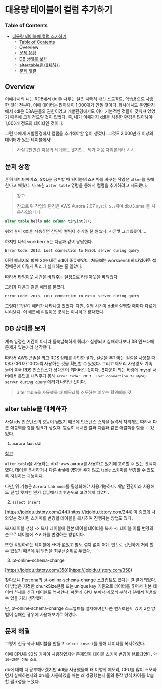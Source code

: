 # 대용량 테이블에 컬럼 추가하기

### Table of Contents

- [대용량 테이블에 컬럼 추가하기](#대용량-테이블에-컬럼-추가하기)
    - [Table of Contents](#table-of-contents)
  - [Overview](#overview)
  - [문제 상황](#문제-상황)
  - [DB 상태를 보자](#db-상태를-보자)
  - [alter table을 대체하자](#alter-table을-대체하자)
  - [문제 해결](#문제-해결)

## Overview

이때까지의 나는 RDB에서 ddl을 다루는 일은 지극히 개인 프로젝트, 학습용으로 사용한 것이 전부다. 이때 데이터는 많아봐야 1,000개가 안될 것이다.
회사에서도 운영환경에서 ddl은 DBA분들의 권한이었고 개발환경에서도 이미 기본적인 것들이 갖춰져 있었기 때문에 크게 건드릴 것이 없었다. 즉, 내가 이때까지 ddl을 사용한 환경은 많아봐야 1,000개 정도의 데이터인 것이다.

그런 나에게 개발환경에서 컬럼을 추가해야할 일이 생겼다. 그것도 2,000만개 이상의 데이터가 있는 테이블에서!

> 사실 2천만건 이상의 테이블도 많지만... 제가 처음 다뤄본거라 ㅎㅎ

## 문제 상황

흔히 데이터베이스, SQL을 공부할 때 테이블의 스키마를 바꾸는 작업은 `alter`를 통해 한다고 배웠다. 나 또한 `alter table` 명령을 통해서 컬럼을 추가하려고 시도했다.

> 참고
>
> 참고로 위 작업의 환경은 AWS Aurora 2.07 `mysql 5.7`이며 db.t3.small을 사용하였습니다.

```sql
alter table hello add column tinyint(1);
``` 

위와 같이 ddl을 사용하면 간단히 컬럼이 추가될 줄 알았다. 지금껏 그래왔듯이....

하지만 나의 workbench는 다음과 같이 응답한다.

```
Error Code: 2013. Lost connection to MySQL server during query
```

이런 메세지와 함께 30초내로 ddl이 종료했었다. 처음에는 workbench의 타임아웃 설정때문에 이렇게 쿼리가 실패하는 줄 알았다.

따라서 [타임아웃 시간을 바꿔주는 설정](https://stackoverflow.com/questions/10563619/error-code-2013-lost-connection-to-mysql-server-during-query)으로 타임아웃을 바꿔줬다.

그러자 다음과 같은 에러를 뿜었다.

```
Error Code: 2013. Lost connection to MySQL server during query
```

그렇다! 똑같이 에러가 나타나고 있었다. 다만, 실행 시간이 ddl을 실행할 때마다 다르게 나타났다. 이 때문에 타임아웃 문제는 아니라고 생각했다.

## DB 상태를 보자

계속 일정한 시간이 아니라 들쑥날쑥하게 쿼리가 실행되고 실패하다보나 DB 인프라에 문제가 있는거라 생각했다.

따라서 AWS 콘솔을 키고 RDS 상태를 확인한 결과, 컬럼을 추가하는 컬럼을 사용할 때마다 CPU가 100%씩 사용하는 것을 확인할 수 있었다. 그리고 메모리 사용량도 계속 늘어 결국 RDS 인스턴스가 셧다운이 되어버린 것이다. 셧다운이 되는 바람에 mysql 서버에서 응답을 내려주지 못해 `Error Code: 2013. Lost connection to MySQL server during query` 에러가 나타난 것이다.

> alter table을 사용했을 때 메모리를 소모하는 이유는 확인해볼 것.

## alter table을 대체하자

사실 rds 인스턴스의 성능이 낮았기 때문에 인스턴스 스팩을 늘려서 처리해도 
따라서 다른 해결책을 찾을 필요가 생겼다. 열심히 서치한 결과 다음과 같은 해결책을 찾을 수 있었다.

1. aurora fast ddl

[참고](https://docs.aws.amazon.com/ko_kr/AmazonRDS/latest/AuroraUserGuide/AuroraMySQL.Managing.FastDDL.html)

`alter table`을 사용하는 db가 aws aurora를 사용하고 있기에 고려할 수 있는 선택지였다. 테이블 복사하거나 다른 dml에 영향을 주지 않고 table 스키마를 변경할 수 있도록 지원하는 기능이다.

다만, 위 기능은 `Aurora Lab mode`를 활성화해야 사용가능하다. 개발 환경이라 사용해도 될 법 햇지만 뭔가 찝찝해서 최후순위로 고려하게 되었다.

2. `select insert`

[https://jojoldu.tistory.com/244](https://jojoldu.tistory.com/244) 이 링크에 나와있는 것처럼 스키마를 변경할 테이블을 복사하여 진행하는 방법도 있다.

복사테이블 생성 -> 복사 테이블에 원본 테이블 데이터를 복사 -> 테이블 이름 변경의 순으로 데이블에 스키마를 변경하는 방법이다.

또한 작업하려는 테이블에 FK가 없었고 별도 설치 없이 SQL 만으로 간단하게 처리 할 수 있었기 때문에 위 방법을 최우선순위로 두었다.

3. pt-online-schema-change

[https://jojoldu.tistory.com/358](https://jojoldu.tistory.com/358)

찾다보니 Percona의 pt-online-schema-change 스크립트도 있다는 걸 알게되었다. 이 방법은 지정한 chunkSize만큼 또는 unique key 기준으로 데이터를 끊어서 원본 데이터 전체를 신규 테이블로 복사한다. 때문에 CPU 부하나 메모리 부하가 덜해서 적용할 수 있을 거라 생각했다.

단, pt-online-schema-change 스크립트를 설치해야한다는 번거로움이 있어 2번 방법이 실패한 경우에 사용해보기로 하였다.

## 문제 해결

그렇게 신규 복사 테이블을 만들고 `select insert`를 통해 데이터를 복사하였다.

이때 CPU를 90% 가까이 사용하였지만 문제없이 테이블 스키마 변경이 완료되었다. `약 10~20분 정도 소요`

db에 대해 더 공부해야겠지만 ddl을 사용했을때 왜 이렇게 메모리, CPU를 많이 소모하면서 실패하는지와 dml을 사용하였을 때는 왜 성공했는지 둘의 동작 방식 차이를 학습할 필요성을 느꼈다.

